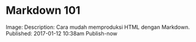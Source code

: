 Markdown 101
====================
Image: 
Description: Cara mudah memproduksi HTML dengan Markdown.
Published: 2017-01-12 10:38am
Publish-now


